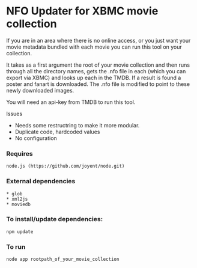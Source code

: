 NFO Updater for XBMC movie collection
===

If you are in an area where there is no online access, or you just want your movie metadata bundled with each movie you can run this tool on your collection. 

It takes as a first argument the root of your movie collection and then runs through all the directory names, gets the .nfo file in each (which you can export via XBMC) and looks up each in the TMDB. If a result is found a poster and fanart is downloaded. The .nfo file is modified to point to these newly downloaded images.

You will need an api-key from TMDB to run this tool.

Issues
  
  * Needs some restructring to make it more modular.
  * Duplicate code, hardcoded values
  * No configuration

### Requires
    
    node.js (https://github.com/joyent/node.git)

### External dependencies

    * glob
    * xml2js
    * moviedb

### To install/update dependencies:

    npm update

### To run

    node app rootpath_of_your_movie_collection

